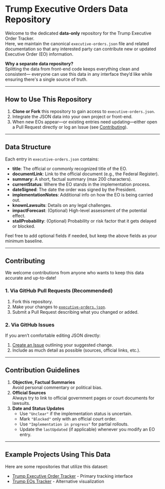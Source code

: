 # Trump Executive Orders Data Repository

Welcome to the dedicated **data-only** repository for the Trump Executive Order Tracker.  
Here, we maintain the canonical `executive-orders.json` file and related documentation so that any interested party can contribute new or updated Executive Order (EO) information.

**Why a separate data repository?**  
Splitting the data from front-end code keeps everything clean and consistent— everyone can use this data in any interface they’d like while ensuring there's a single source of truth.

---

## How to Use This Repository

1. **Clone or Fork** this repository to gain access to `executive-orders.json`.
2. Integrate the JSON data into your own project or front-end.
3. When new EOs appear—or existing entries need updating—either open a Pull Request directly or log an Issue (see [Contributing](#contributing)).

---

## Data Structure

Each entry in `executive-orders.json` contains:

- **title**: The official or commonly recognized title of the EO.
- **documentLink**: Link to the official document (e.g., the Federal Register).
- **summary**: A short, factual summary (max 200 characters).
- **currentStatus**: Where the EO stands in the implementation process.
- **dateSigned**: The date the order was signed by the President.
- **implementationNotes**: Additional info on how the EO is being carried out.
- **knownLawsuits**: Details on any legal challenges.
- **impactForecast**: (Optional) High-level assessment of the potential effect.
- **stallProbability**: (Optional) Probability or risk factor that it gets delayed or blocked.

Feel free to add optional fields if needed, but keep the above fields as your minimum baseline.

---

## Contributing

We welcome contributions from anyone who wants to keep this data accurate and up-to-date!

### 1. Via GitHub Pull Requests (Recommended)

1. Fork this repository.
2. Make your changes to [`executive-orders.json`](./executive-orders.json).
3. Submit a Pull Request describing what you changed or added.

### 2. Via GitHub Issues

If you aren’t comfortable editing JSON directly:

1. [Create an Issue](../../issues/new) outlining your suggested change.
2. Include as much detail as possible (sources, official links, etc.).

---

## Contribution Guidelines

1. **Objective, Factual Summaries**  
   Avoid personal commentary or political bias.
2. **Official Sources**  
   Always try to link to official government pages or court documents for lawsuits.
3. **Date and Status Updates**
   - Use `"Unclear"` if the implementation status is uncertain.
   - Mark `"Blocked"` only with an official court order.
   - Use `"Implementation in progress"` for partial rollouts.
   - Update the `lastUpdated` (if applicable) whenever you modify an EO entry.

---

## Example Projects Using This Data

Here are some repositories that utilize this dataset:

- [Trump Executive Order Tracker](https://github.com/HueXiPrime/Trump-Executive-Order-Tracker) - Primary tracking interface
- [Trump EOs Tracker](https://github.com/kaushika05/trump-eos-tracker) - Alternative visualization
